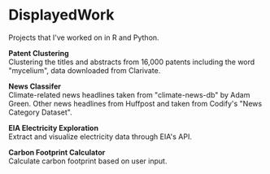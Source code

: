 # DisplayedWork
Projects that I've worked on in R and Python.

**Patent Clustering**  
Clustering the titles and abstracts from 16,000 patents including the word "mycelium", data downloaded from Clarivate.

**News Classifer**  
Climate-related news headlines taken from "climate-news-db" by Adam Green. Other news headlines from Huffpost and taken from Codify's "News Category Dataset".

**EIA Electricity Exploration**  
Extract and visualize electricity data through EIA's API.

**Carbon Footprint Calculator**  
Calculate carbon footprint based on user input.
